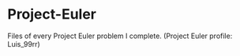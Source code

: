 # Project-Euler
Files of every Project Euler problem I complete. (Project Euler profile: Luis_99rr)
